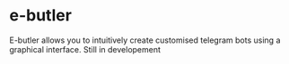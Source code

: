 # e-butler
E-butler allows you to intuitively create customised telegram bots using a graphical interface. Still in developement
